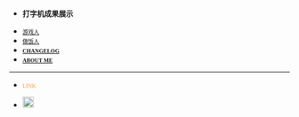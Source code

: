 <!-- _sidebar.md -->
- <font size="2" face="Times"><strong>打字机成果展示</strong></font>
 <!--* <font size="1" face="微软雅黑">[打工人](_md/Index_work.md)</font>-->
 - <font size="1" face="微软雅黑">[游戏人](_md/Index_game.md)</font>
 - <font size="1" face="微软雅黑">[做饭人](_md/index_kitchen.md)</font>
- <font size="1" face="微软雅黑"><strong>[CHANGELOG](changelog.md)</strong></font>
- <font size="1" face="微软雅黑"><strong>[ABOUT ME](aboutme.md)</strong></font>
---
- <font size="1" face="Times" color="FF9933">LINK</font>

- [<p><img src="/_media/bilibili.png"  height="20" /></p>](https://space.bilibili.com/507054)
